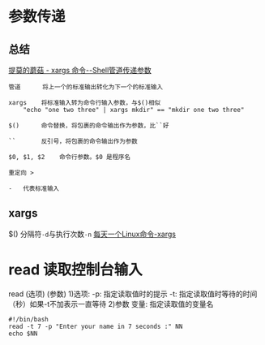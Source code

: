 # 参数传递
## 总结
[提莫的蘑菇 - xargs 命令--Shell管道传递参数](https://zhuanlan.zhihu.com/p/157758410)
```shell
管道      将上一个的标准输出转化为下一个的标准输入

xargs    将标准输入转为命令行输入参数，与$()相似
    "echo "one two three" | xargs mkdir" == "mkdir one two three"

$()      命令替换，将包裹的命令输出作为参数，比``好

``       反引号，将包裹的命令输出作为参数

$0, $1, $2    命令行参数。$0 是程序名

重定向 >

-	代表标准输入
```
## xargs
$()
分隔符`-d`与执行次数`-n`
[每天一个Linux命令-xargs](https://www.bilibili.com/video/BV1q8411R7tw/?spm_id_from=333.880.my_history.page.click&vd_source=4f8ddad44fd904574089cafb91e9e009)



# read 读取控制台输入
read (选项) (参数)
1)选项:
-p: 指定读取值时的提示
-t: 指定读取值时等待的时间（秒）如果-t不加表示一直等待
2)参数
变量: 指定读取值的变量名
```shell
#!/bin/bash
read -t 7 -p "Enter your name in 7 seconds :" NN
echo $NN
```



